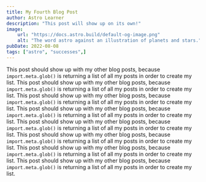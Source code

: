 ```yaml
---
title: My Fourth Blog Post
author: Astro Learner
description: "This post will show up on its own!"
image:
    url: "https://docs.astro.build/default-og-image.png"
    alt: "The word astro against an illustration of planets and stars."
pubDate: 2022-08-08
tags: ["astro", "successes",]
---
```

This post should show up with my other blog posts, because `import.meta.glob()` is returning a list of all my posts in order to create my list.
This post should show up with my other blog posts, because `import.meta.glob()` is returning a list of all my posts in order to create my list.
This post should show up with my other blog posts, because `import.meta.glob()` is returning a list of all my posts in order to create my list.
This post should show up with my other blog posts, because `import.meta.glob()` is returning a list of all my posts in order to create my list.
This post should show up with my other blog posts, because `import.meta.glob()` is returning a list of all my posts in order to create my list.
This post should show up with my other blog posts, because `import.meta.glob()` is returning a list of all my posts in order to create my list.
This post should show up with my other blog posts, because `import.meta.glob()` is returning a list of all my posts in order to create my list.
This post should show up with my other blog posts, because `import.meta.glob()` is returning a list of all my posts in order to create my list.